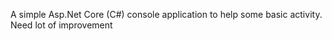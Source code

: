 A simple Asp.Net Core (C#) console application to help some basic activity.
Need lot of improvement
